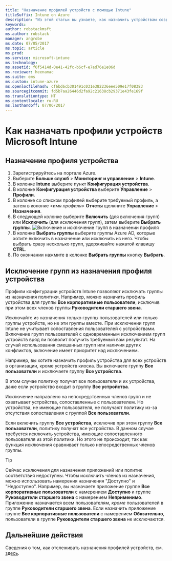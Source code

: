 ```yaml
---
title: "Назначение профилей устройств с помощью Intune"
titleSuffix: Intune on Azure
description: "Из этой статьи вы узнаете, как назначить устройствам созданный профиль устройства Intune.\""
keywords: 
author: robstackmsft
ms.author: robstack
manager: angrobe
ms.date: 07/05/2017
ms.topic: article
ms.prod: 
ms.service: microsoft-intune
ms.technology: 
ms.assetid: f6f5414d-0e41-42fc-b6cf-e7ad76e1e06d
ms.reviewer: heenamac
ms.suite: ems
ms.custom: intune-azure
ms.openlocfilehash: cf6bd6cb301491c031e382236eee509e17f08383
ms.sourcegitcommit: fd5b7aa26446d2fa92c21638cb29371e43fe169f
ms.translationtype: HT
ms.contentlocale: ru-RU
ms.lasthandoff: 07/06/2017
---
```

# <a name="how-to-assign-microsoft-intune-device-profiles"></a>Как назначать профили устройств Microsoft Intune

## <a name="assign-a-device-profile"></a>Назначение профиля устройства

1. Зарегистрируйтесь на портале Azure.
2. Выберите **Больше служб** > **Мониторинг и управление** > **Intune**.
3. В колонке **Intune** выберите пункт **Конфигурация устройства**.
1. В колонке **Конфигурация устройства** выберите **Управление** > **Профили**.
2. В колонке со списком профилей выберите требуемый профиль, а затем в колонке <*имя профиля*> **Отчеты** щелкните **Управление** > **Назначения**.
3. В следующей колонке выберите **Включить** (для включения групп) или **Исключить** (для исключения групп), затем выберите **Выбрать группы**.
![Включение и исключение групп в назначении профиля](./media/group-include-exclude.png)
4. В колонке **Выбрать группы** выберите группы Azure AD, которые хотите включить в назначение или исключить из него. Чтобы выбрать сразу несколько групп, удерживайте нажатой клавишу **CTRL**.
4. По окончании нажмите в колонке **Выбрать группы** кнопку **Выбрать**.



## <a name="how-to-exclude-groups-from-a-device-profile-assignment"></a>Исключение групп из назначения профиля устройства

Профили конфигурации устройств Intune позволяют исключать группы из назначения политики. Например, можно назначить профиль устройства для группы **Все корпоративные пользователи**, исключив при этом всех членов группы **Руководители старшего звена**.

Исключайте из назначения только группы пользователей или только группы устройств, но не эти группы вместе. При исключении групп Intune не учитывает сопоставления пользователей с устройствами. Включение групп пользователей с одновременным исключением групп устройств вряд ли позволит получить требуемый вам результат. На случай использования смешанных групп или наличия других конфликтов, включение имеет приоритет над исключением.

Например, вы хотите назначить профиль устройства для всех устройств в организации, кроме устройств киоска. Вы включаете группу **Все пользователи** и исключаете группу **Все устройства**.

В этом случае политику получат все пользователи и их устройства, даже если устройство входит в группу **Все устройства**. 

Исключение направлено на непосредственных членов групп и не охватывает устройства, сопоставленные с пользователем. Но устройства, не имеющие пользователя, не получают политику из-за отсутствия сопоставления с группой **Все пользователи**. 

Если включить группу **Все устройства**, исключив при этом группу **Все пользователи**, политику получат все устройства. В данном случае требуется исключить устройства, имеющие сопоставленного пользователя из этой политики. Но этого не происходит, так как функция исключения сравнивает только непосредственных членов группы. 

>[!Tip]
>Сейчас исключения для назначения приложений или политик соответствия недоступны. Чтобы исключить членов из назначения, можно использовать намерения назначения "Доступно" и "Недоступно". Например, вы назначаете приложение группе **Все корпоративные пользователи** с намерением **Доступно** и группе **Руководители старшего звена** с намерением **Неприменимо**. Приложение назначается всем пользователям, *кроме* пользователей в группе **Руководители старшего звена**. Если назначить приложение группе **Все корпоративные пользователи** с намерением **Обязательно**, пользователи в группе **Руководители старшего звена** не исключаются.
 
    
## <a name="next-steps"></a>Дальнейшие действия
Сведения о том, как отслеживать назначения профилей устройств, см. [здесь](device-profile-monitor.md).
